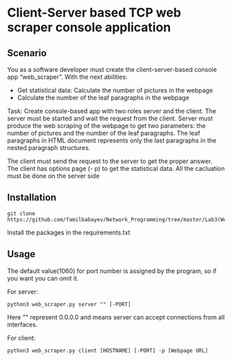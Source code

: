 # Client-Server based TCP web scraper console application

## Scenario
You as a software developer must create the client-server-based console app “web_scraper”.
With the next abilities:
* Get statistical data: Calculate the number of pictures in the webpage
* Calculate the number of the leaf paragraphs in the webpage

Task:
Create console-based app with two roles server and the client. The server must be started and wait the
request from the client. Server must produce the web scraping of the webpage to get two parameters:
the number of pictures and the number of the leaf paragraphs. The leaf paragraphs in HTML document
represents only the last paragraphs in the nested paragraph structures.

The client must send the request to the server to get the proper answer. The client has options page (-
p) to get the statistical data. All the cacluation must be done on the server side

## Installation
```
git clone https://github.com/familbabayev/Network_Programming/tree/master/Lab3(Web_scraper)
```

Install the packages in the requirements.txt

## Usage
The default value(1060) for port number is assigned by the program, so if you want you can omit it.

For server:
```
python3 web_scraper.py server "" [-PORT]
```
Here "" represent 0.0.0.0 and means server can accept connections from all interfaces.

For client:
```
python3 web_scraper.py client [HOSTNAME] [-PORT] -p [Webpage URL]
```
